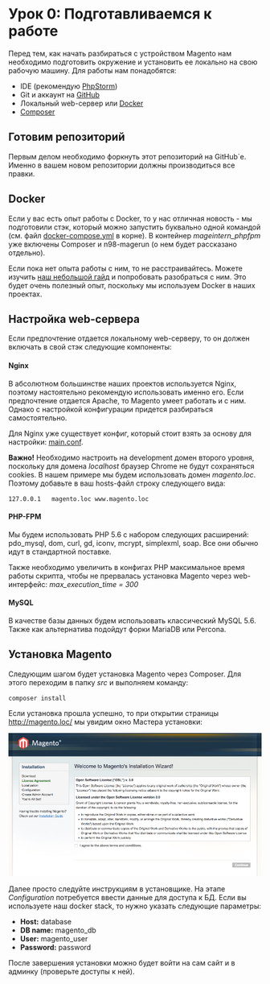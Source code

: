 # Урок 0: Подготавливаемся к работе

Перед тем, как начать разбираться с устройством Magento нам необходимо подготовить окружение и установить ее локально на свою рабочую машину. Для работы нам понадобятся:

- IDE (рекомендую [PhpStorm](https://www.jetbrains.com/phpstorm/))
- Git и аккаунт на [GitHub](https://github.com/)
- Локальный web-сервер или [Docker](https://www.docker.com/)
- [Composer](https://getcomposer.org/)

## Готовим репозиторий
Первым делом необходимо форкнуть этот репозиторий на GitHub`е. Именно в вашем новом репозитории должны производиться все правки. 

## Docker
Если у вас есть опыт работы с Docker, то у нас отличная новость - мы подготовили стэк, который можно запустить буквально одной командой (см. файл [docker-compose.yml](../docker-compose.yml) в корне). В контейнер _mageintern_phpfpm_ уже включены Composer и n98-magerun (о нем будет рассказано отдельно).

Если пока нет опыта работы с ним, то не расстраивайтесь. Можете изучить [наш небольшой гайд](extra/docker.md) и попробовать разобраться с ним. Это будет очень полезный опыт, поскольку мы используем Docker в наших проектах.

## Настройка web-сервера
Если предпочтение отдается локальному web-серверу, то он должен включать в свой стэк следующие компоненты:

#### Nginx
В абсолютном большинстве наших проектов используется Nginx, поэтому настоятельно рекомендую использовать именно его. Если предпочтение отдается Apache, то Magento умеет работать и с ним. Однако с настройкой конфигурации придется разбираться самостоятельно.

Для Nginx уже существует конфиг, который стоит взять за основу для настройки: [main.conf](../dev/docker/nginx/vhosts/main.conf).

**Важно!** Необходимо настроить на development домен второго уровня, поскольку для домена _localhost_ браузер Chrome не будут сохраняться cookies. В нашем примере мы будем использовать домен _magento.loc_. Поэтому добавьте в ваш hosts-файл строку следующего вида:
```
127.0.0.1   magento.loc www.magento.loc
```

#### PHP-FPM
Мы будем использовать PHP 5.6 с набором следующих расширений: pdo_mysql, dom, curl, gd, iconv, mcrypt, simplexml, soap. Все они обычно идут в стандартной поставке.

Также необходимо увеличить в конфигах PHP максимальное время работы скрипта, чтобы не прервалась установка Magento через web-интерфейс: _max_execution_time = 300_

#### MySQL
В качестве базы данных будем использовать классический MySQL 5.6. Также как альтернатива подойдут форки MariaDB или Percona.

## Установка Magento
Следующим шагом будет установка Magento через Composer. Для этого переходим в папку _src_ и выполняем команду:

```
composer install
```

Если установка прошла успешно, то при открытии страницы http://magento.loc/ мы увидим окно Мастера установки:

![Magento Install Wizard](img/magento_install_wizard.png)

Далее просто следуйте инструкциям в установщике. На этапе _Configuration_ потребуется ввести данные для доступа к БД. Если вы используете наш docker stack, то нужно указать следующие параметры:

- **Host:** database
- **DB name:** magento_db
- **User:** magento_user
- **Password:** password

После завершения установки можно будет войти на сам сайт и в админку (проверьте доступы к ней).
